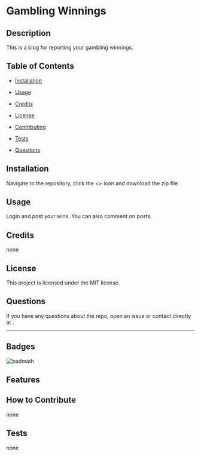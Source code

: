 # Gambling Winnings

## Description

This is a blog for reporting your gambling winnings.

## Table of Contents

- [Installation](#installation)
- [Usage](#usage)
- [Credits](#credits)
- [License](#license)

- [Contributing](#contributing)
- [Tests](#tests)
- [Questions](#questions)

## Installation

Navigate to the repository, click the <> icon and download the zip file

## Usage

Login and post your wins. You can also comment on posts.

## Credits

none

## License
This project is licensed under the MIT license.

## Questions

If you have any questions about the repo, open an issue or contact [](https://github.com/) directly at .

---

## Badges

![badmath](https://img.shields.io/github/languages/top/nielsenjared/badmath)

## Features


## How to Contribute

none

## Tests

none
